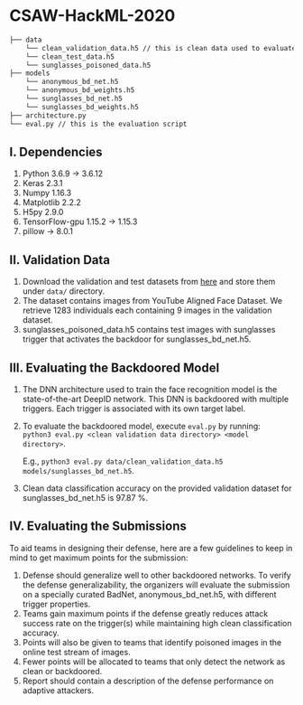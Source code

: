 # CSAW-HackML-2020

```bash
├── data 
    └── clean_validation_data.h5 // this is clean data used to evaluate the BadNet and design the backdoor defense
    └── clean_test_data.h5
    └── sunglasses_poisoned_data.h5
├── models
    └── anonymous_bd_net.h5
    └── anonymous_bd_weights.h5
    └── sunglasses_bd_net.h5
    └── sunglasses_bd_weights.h5
├── architecture.py
└── eval.py // this is the evaluation script
```

## I. Dependencies
   1. Python 3.6.9 -> 3.6.12
   2. Keras 2.3.1
   3. Numpy 1.16.3
   4. Matplotlib 2.2.2
   5. H5py 2.9.0
   6. TensorFlow-gpu 1.15.2 -> 1.15.3
   7. pillow -> 8.0.1     
   
## II. Validation Data
   1. Download the validation and test datasets from [here](https://drive.google.com/drive/folders/13o2ybRJ1BkGUvfmQEeZqDo1kskyFywab?usp=sharing) and store them under `data/` directory.
   2. The dataset contains images from YouTube Aligned Face Dataset. We retrieve 1283 individuals each containing 9 images in the validation dataset.
   3. sunglasses_poisoned_data.h5 contains test images with sunglasses trigger that activates the backdoor for sunglasses_bd_net.h5.

## III. Evaluating the Backdoored Model
   1. The DNN architecture used to train the face recognition model is the state-of-the-art DeepID network. This DNN is backdoored with multiple triggers. Each trigger is associated with its own target label. 
   2. To evaluate the backdoored model, execute `eval.py` by running:  
      `python3 eval.py <clean validation data directory> <model directory>`.
      
      E.g., `python3 eval.py data/clean_validation_data.h5  models/sunglasses_bd_net.h5`.
   3. Clean data classification accuracy on the provided validation dataset for sunglasses_bd_net.h5 is 97.87 %.

## IV. Evaluating the Submissions
To aid teams in designing their defense, here are a few guidelines to keep in mind to get maximum points for the submission:  
   1. Defense should generalize well to other backdoored networks. To verify the defense generalizability, the organizers will evaluate the submission on a specially curated BadNet, anonymous_bd_net.h5, with different trigger properties. 
   2. Teams gain maximum points if the defense greatly reduces attack success rate on the trigger(s) while maintaining high clean classification accuracy.
   3. Points will also be given to teams that identify poisoned images in the online test stream of images.
   4. Fewer points will be allocated to teams that only detect the network as clean or backdoored.
   5. Report should contain a description of the defense performance on adaptive attackers.

